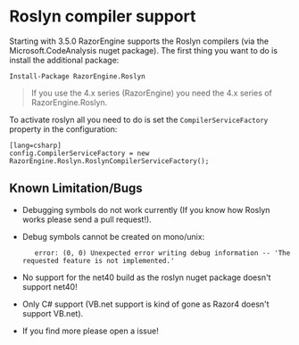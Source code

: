 
# Roslyn compiler support

Starting with 3.5.0 RazorEngine supports the Roslyn compilers (via the Microsoft.CodeAnalysis nuget package).
The first thing you want to do is install the additional package:

	Install-Package RazorEngine.Roslyn

> If you use the 4.x series (RazorEngine) you need the 4.x series of RazorEngine.Roslyn.

To activate roslyn all you need to do is set the `CompilerServiceFactory` property in the configuration:

	[lang=csharp]
    config.CompilerServiceFactory = new RazorEngine.Roslyn.RoslynCompilerServiceFactory();

## Known Limitation/Bugs

- Debugging symbols do not work currently (If you know how Roslyn works please send a pull request!).
- Debug symbols cannot be created on mono/unix:

         error: (0, 0) Unexpected error writing debug information -- 'The requested feature is not implemented.'

- No support for the net40 build as the roslyn nuget package doesn't support net40!
- Only C# support (VB.net support is kind of gone as Razor4 doesn't support VB.net).
- If you find more please open a issue!